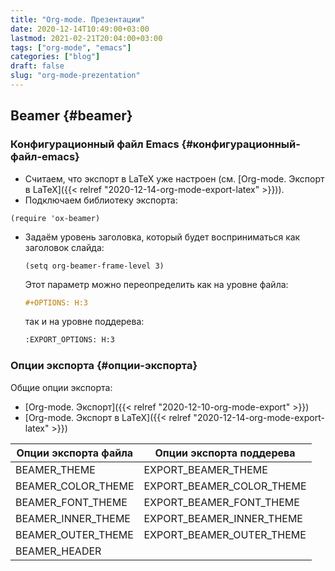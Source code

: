```yaml
---
title: "Org-mode. Презентации"
date: 2020-12-14T10:49:00+03:00
lastmod: 2021-02-21T20:04:00+03:00
tags: ["org-mode", "emacs"]
categories: ["blog"]
draft: false
slug: "org-mode-prezentation"
---
```


## Beamer {#beamer}


### Конфигурационный файл Emacs {#конфигурационный-файл-emacs}

-   Считаем, что экспорт в LaTeX уже настроен (см. [Org-mode. Экспорт в LaTeX]({{< relref "2020-12-14-org-mode-export-latex" >}})).
-   Подключаем библиотеку экспорта:

<!--listend-->

```elisp
(require 'ox-beamer)
```

-   Задаём уровень заголовка, который будет восприниматься как заголовок слайда:

    ```elisp
    (setq org-beamer-frame-level 3)
    ```

    Этот параметр можно переопределить как на уровне файла:

    ```org
    #+OPTIONS: H:3
    ```

    так и на уровне поддерева:

    ```org
    :EXPORT_OPTIONS: H:3
    ```


### Опции экспорта {#опции-экспорта}

Общие опции экспорта:

-   [Org-mode. Экспорт]({{< relref "2020-12-10-org-mode-export" >}})
-   [Org-mode. Экспорт в LaTeX]({{< relref "2020-12-14-org-mode-export-latex" >}})

<a id="table--Опции экспорта для файла и поддерева"></a>

| Опции экспорта файла | Опции экспорта поддерева     |
|----------------------|------------------------------|
| BEAMER\_THEME        | EXPORT\_BEAMER\_THEME        |
| BEAMER\_COLOR\_THEME | EXPORT\_BEAMER\_COLOR\_THEME |
| BEAMER\_FONT\_THEME  | EXPORT\_BEAMER\_FONT\_THEME  |
| BEAMER\_INNER\_THEME | EXPORT\_BEAMER\_INNER\_THEME |
| BEAMER\_OUTER\_THEME | EXPORT\_BEAMER\_OUTER\_THEME |
| BEAMER\_HEADER       |                              |
